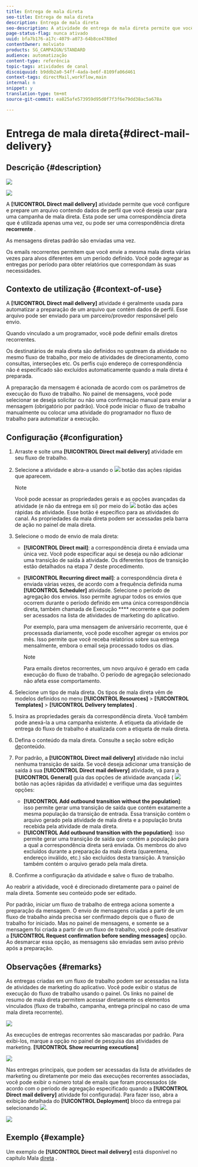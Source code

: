 ```yaml
---
title: Entrega de mala direta
seo-title: Entrega de mala direta
description: Entrega de mala direta
seo-description: A atividade de entrega de mala direta permite que você configure o envio de uma única mala direta de envio ou de uma mala direta recorrente em um fluxo de trabalho.
page-status-flag: nunca ativado
uuid: bfa7b176-a17c-4079-a073-64b8ce4788ed
contentOwner: molviato
products: SG_CAMPAIGN/STANDARD
audience: automatização
content-type: referência
topic-tags: atividades de canal
discoiquuid: b9ddb2a0-54ff-4ada-be6f-8109fa06d461
context-tags: directMail,workflow,main
internal: n
snippet: y
translation-type: tm+mt
source-git-commit: ea825afe573959d95d0f7f3f6e79dd38ac5a678a

---
```



# Entrega de mala direta{#direct-mail-delivery}

## Descrição {#description}

![](assets/paper.png)

![](assets/recurrentpaper.png)

A **[!UICONTROL Direct mail delivery]** atividade permite que você configure e prepare um arquivo contendo dados de perfil que você deseja usar para uma campanha de mala direta. Esta pode ser uma correspondência direta que é utilizada apenas uma vez, ou pode ser uma correspondência direta **recorrente** .

As mensagens diretas padrão são enviadas uma vez.

Os emails recorrentes permitem que você envie a mesma mala direta várias vezes para alvos diferentes em um período definido. Você pode agregar as entregas por período para obter relatórios que correspondam às suas necessidades.

## Contexto de utilização {#context-of-use}

A **[!UICONTROL Direct mail delivery]** atividade é geralmente usada para automatizar a preparação de um arquivo que contém dados de perfil. Esse arquivo pode ser enviado para um parceiro/provedor responsável pelo envio.

Quando vinculado a um programador, você pode definir emails diretos recorrentes.

Os destinatários de mala direta são definidos no upstream da atividade no mesmo fluxo de trabalho, por meio de atividades de direcionamento, como consultas, interseções etc. Os perfis cujo endereço de correspondência não é especificado são excluídos automaticamente quando a mala direta é preparada.

A preparação da mensagem é acionada de acordo com os parâmetros de execução do fluxo de trabalho. No painel de mensagens, você pode selecionar se deseja solicitar ou não uma confirmação manual para enviar a mensagem (obrigatório por padrão). Você pode iniciar o fluxo de trabalho manualmente ou colocar uma atividade do programador no fluxo de trabalho para automatizar a execução.

## Configuração {#configuration}

1. Arraste e solte uma **[!UICONTROL Direct mail delivery]** atividade em seu fluxo de trabalho.
1. Selecione a atividade e abra-a usando o ![](assets/edit_darkgrey-24px.png) botão das ações rápidas que aparecem.

   >[!NOTE]
   >
   >Você pode acessar as propriedades gerais e as opções avançadas da atividade (e não da entrega em si) por meio do ![](assets/dlv_activity_params-24px.png) botão das ações rápidas da atividade. Esse botão é específico para as atividades do canal. As propriedades da mala direta podem ser acessadas pela barra de ação no painel de mala direta.

1. Selecione o modo de envio de mala direta:

   * **[!UICONTROL Direct mail]**: a correspondência direta é enviada uma única vez. Você pode especificar aqui se deseja ou não adicionar uma transição de saída à atividade. Os diferentes tipos de transição estão detalhados na etapa 7 deste procedimento.
   * **[!UICONTROL Recurring direct mail]**: a correspondência direta é enviada várias vezes, de acordo com a frequência definida numa **[!UICONTROL Scheduler]** atividade. Selecione o período de agregação dos envios. Isso permite agrupar todos os envios que ocorrem durante o período definido em uma única correspondência direta, também chamada de Execução **** recorrente e que podem ser acessados na lista de atividades de marketing do aplicativo.

      Por exemplo, para uma mensagem de aniversário recorrente, que é processada diariamente, você pode escolher agregar os envios por mês. Isso permite que você receba relatórios sobre sua entrega mensalmente, embora o email seja processado todos os dias.

      >[!NOTE]
      >
      >Para emails diretos recorrentes, um novo arquivo é gerado em cada execução do fluxo de trabalho. O período de agregação selecionado não afeta esse comportamento.

1. Selecione um tipo de mala direta. Os tipos de mala direta vêm de modelos definidos no menu **[!UICONTROL Resources]** &gt; **[!UICONTROL Templates]** &gt; **[!UICONTROL Delivery templates]** .
1. Insira as propriedades gerais da correspondência direta. Você também pode anexá-la a uma campanha existente. A etiqueta da atividade de entrega do fluxo de trabalho é atualizada com a etiqueta de mala direta.
1. Defina o conteúdo da mala direta. Consulte a seção sobre edição [de](../../designing/using/personalization.md)conteúdo.
1. Por padrão, a **[!UICONTROL Direct mail delivery]** atividade não inclui nenhuma transição de saída. Se você deseja adicionar uma transição de saída à sua **[!UICONTROL Direct mail delivery]** atividade, vá para a **[!UICONTROL General]** guia das opções de atividade avançada ( ![](assets/dlv_activity_params-24px.png) botão nas ações rápidas da atividade) e verifique uma das seguintes opções:

   * **[!UICONTROL Add outbound transition without the population]**: isso permite gerar uma transição de saída que contém exatamente a mesma população da transição de entrada. Essa transição contém o arquivo gerado pela atividade de mala direta e a população bruta recebida pela atividade de mala direta.
   * **[!UICONTROL Add outbound transition with the population]**: isso permite gerar uma transição de saída que contém a população para a qual a correspondência direta será enviada. Os membros do alvo excluídos durante a preparação da mala direta (quarentena, endereço inválido, etc.) são excluídos desta transição. A transição também contém o arquivo gerado pela mala direta.

1. Confirme a configuração da atividade e salve o fluxo de trabalho.

Ao reabrir a atividade, você é direcionado diretamente para o painel de mala direta. Somente seu conteúdo pode ser editado.

Por padrão, iniciar um fluxo de trabalho de entrega aciona somente a preparação da mensagem. O envio de mensagens criadas a partir de um fluxo de trabalho ainda precisa ser confirmado depois que o fluxo de trabalho for iniciado. Mas no painel de mensagens, e somente se a mensagem foi criada a partir de um fluxo de trabalho, você pode desativar a **[!UICONTROL Request confirmation before sending messages]** opção. Ao desmarcar essa opção, as mensagens são enviadas sem aviso prévio após a preparação.

## Observações {#remarks}

As entregas criadas em um fluxo de trabalho podem ser acessadas na lista de atividades de marketing do aplicativo. Você pode exibir o status de execução do fluxo de trabalho usando o painel. Os links no painel de resumo de mala direta permitem acessar diretamente os elementos vinculados (fluxo de trabalho, campanha, entrega principal no caso de uma mala direta recorrente).

![](assets/wkf_display_parent_elements_direct_mail.png)

As execuções de entregas recorrentes são mascaradas por padrão. Para exibi-los, marque a opção no painel de pesquisa das atividades de marketing. **[!UICONTROL Show recurring executions]**

![](assets/wkf_display_recurrent_executions_direct_mail.png)

Nas entregas principais, que podem ser acessadas da lista de atividades de marketing ou diretamente por meio das execuções recorrentes associadas, você pode exibir o número total de emails que foram processados (de acordo com o período de agregação especificado quando a **[!UICONTROL Direct mail delivery]** atividade foi configurada). Para fazer isso, abra a exibição detalhada do **[!UICONTROL Deployment]** bloco da entrega pai selecionando ![](assets/wkf_dlv_detail_button.png).

![](assets/wkf_display_recurrent_executions_3_direct_mail.png)

## Exemplo {#example}

Um exemplo de **[!UICONTROL Direct mail delivery]** está disponível no capítulo Mala [direta](../../channels/using/example-of-direct-mail-in-a-workflow.md) .
